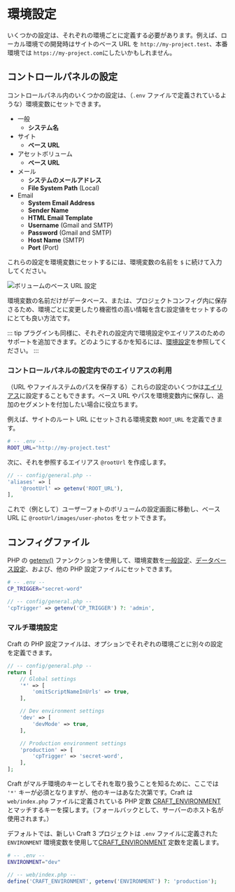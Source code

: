 # 環境設定

いくつかの設定は、それぞれの環境ごとに定義する必要があります。例えば、ローカル環境での開発時はサイトのベース URL を `http://my-project.test`、本番環境では `https://my-project.com`にしたいかもしれません。

## コントロールパネルの設定

コントロールパネル内のいくつかの設定は、（`.env` ファイルで定義されているような）環境変数にセットできます。

- 一般
  - **システム名**
- サイト
  - **ベース URL**
- アセットボリューム
  - **ベース URL**
- メール
  - **システムのメールアドレス**
  - **File System Path** (Local)
- Email
  - **System Email Address**
  - **Sender Name**
  - **HTML Email Template**
  - **Username** (Gmail and SMTP)
  - **Password** (Gmail and SMTP)
  - **Host Name** (SMTP)
  - **Port** (Port)

これらの設定を環境変数にセットするには、環境変数の名前を `$` に続けて入力してください。

![ボリュームのベース URL 設定](../images/volume-base-url-setting.jpg)

環境変数の名前だけがデータベース、または、プロジェクトコンフィグ内に保存さるため、環境ごとに変更したり機密性の高い情報を含む設定値をセットするのにとても良い方法です。

::: tip
プラグインも同様に、それぞれの設定内で環境設定やエイリアスのためのサポートを追加できます。どのようにするかを知るには、[環境設定](../extend/environmental-settings.md)を参照してください。
:::

### コントロールパネルの設定内でのエイリアスの利用

（URL やファイルステムのパスを保存する）これらの設定のいくつかは[エイリアス](README.md#aliases)に設定することもできます。ベース URL やパスを環境変数内に保存し、追加のセグメントを付加したい場合に役立ちます。

例えば、サイトのルート URL にセットされる環境変数 `ROOT_URL` を定義できます。

```bash
# -- .env --
ROOT_URL="http://my-project.test"
```
次に、それを参照するエイリアス `@rootUrl` を作成します。

```php
// -- config/general.php --
'aliases' => [
    '@rootUrl' => getenv('ROOT_URL'),
],
```

これで（例として）ユーザーフォトのボリュームの設定画面に移動し、ベース URL に `@rootUrl/images/user-photos` をセットできます。

## コンフィグファイル

PHP の [getenv()](http://php.net/manual/en/function.getenv.php) ファンクションを使用して、環境変数を[一般設定](config-settings.md)、[データベース設定](db-settings.md)、および、他の PHP 設定ファイルにセットできます。

```bash
# -- .env --
CP_TRIGGER="secret-word"
```

```php
// -- config/general.php --
'cpTrigger' => getenv('CP_TRIGGER') ?: 'admin',
```

### マルチ環境設定

Craft の PHP 設定ファイルは、オプションでそれぞれの環境ごとに別々の設定を定義できます。

```php
// -- config/general.php --
return [
    // Global settings
    '*' => [
        'omitScriptNameInUrls' => true,
    ],

    // Dev environment settings
    'dev' => [
        'devMode' => true,
    ],

    // Production environment settings
    'production' => [
        'cpTrigger' => 'secret-word',
    ],
];
```

Craft がマルチ環境のキーとしてそれを取り扱うことを知るために、ここでは `'*'` キーが必須となりますが、他のキーはあなた次第です。Craft は `web/index.php` ファイルに定義されている PHP 定数 [CRAFT_ENVIRONMENT](php-constants.md#craft-environment) とマッチするキーを探します。（フォールバックとして、サーバーのホスト名が使用されます。）

デフォルトでは、新しい Craft 3 プロジェクトは `.env` ファイルに定義された `ENVIRONMENT` 環境変数を使用して[CRAFT_ENVIRONMENT](php-constants.md#craft-environment) 定数を定義します。

```bash
# -- .env --
ENVIRONMENT="dev"
```

```php
// -- web/index.php --
define('CRAFT_ENVIRONMENT', getenv('ENVIRONMENT') ?: 'production');
```
